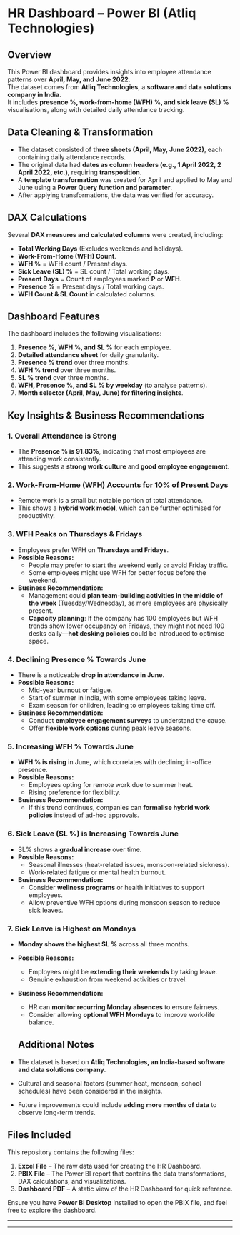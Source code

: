 # HR Dashboard – Power BI  (Atliq Technologies)

## Overview  
This Power BI dashboard provides insights into employee attendance patterns over **April, May, and June 2022**.  
The dataset comes from **Atliq Technologies**, a **software and data solutions company in India**.  
It includes **presence %, work-from-home (WFH) %, and sick leave (SL) %** visualisations, along with detailed daily attendance tracking.  

## Data Cleaning & Transformation  
- The dataset consisted of **three sheets (April, May, June 2022)**, each containing daily attendance records.  
- The original data had **dates as column headers (e.g., 1 April 2022, 2 April 2022, etc.)**, requiring **transposition**.  
- A **template transformation** was created for April and applied to May and June using a **Power Query function and parameter**.  
- After applying transformations, the data was verified for accuracy.  

## DAX Calculations  
Several **DAX measures and calculated columns** were created, including:  
- **Total Working Days** (Excludes weekends and holidays).  
- **Work-From-Home (WFH) Count**.  
- **WFH %** = WFH count / Present days.  
- **Sick Leave (SL) %** = SL count / Total working days.  
- **Present Days** = Count of employees marked **P** or **WFH**.  
- **Presence %** = Present days / Total working days.  
- **WFH Count & SL Count** in calculated columns.  

## Dashboard Features  
The dashboard includes the following visualisations:  
1. **Presence %, WFH %, and SL %** for each employee.  
2. **Detailed attendance sheet** for daily granularity.  
3. **Presence % trend** over three months.  
4. **WFH % trend** over three months.  
5. **SL % trend** over three months.  
6. **WFH, Presence %, and SL % by weekday** (to analyse patterns).  
7. **Month selector (April, May, June) for filtering insights**.  

## Key Insights & Business Recommendations  

### 1. Overall Attendance is Strong  
- The **Presence % is 91.83%**, indicating that most employees are attending work consistently.  
- This suggests a **strong work culture** and **good employee engagement**.  

### 2. Work-From-Home (WFH) Accounts for 10% of Present Days  
- Remote work is a small but notable portion of total attendance.  
- This shows a **hybrid work model**, which can be further optimised for productivity.  

### 3. WFH Peaks on Thursdays & Fridays  
- Employees prefer WFH on **Thursdays and Fridays**.  
- **Possible Reasons:**  
  - People may prefer to start the weekend early or avoid Friday traffic.  
  - Some employees might use WFH for better focus before the weekend.  
- **Business Recommendation:**  
  - Management could **plan team-building activities in the middle of the week** (Tuesday/Wednesday), as more employees are physically present.  
  - **Capacity planning**: If the company has 100 employees but WFH trends show lower occupancy on Fridays, they might not need 100 desks daily—**hot desking policies** could be introduced to optimise space.  

### 4. Declining Presence % Towards June  
- There is a noticeable **drop in attendance in June**.  
- **Possible Reasons:**  
  - Mid-year burnout or fatigue.  
  - Start of summer in India, with some employees taking leave.  
  - Exam season for children, leading to employees taking time off.  
- **Business Recommendation:**  
  - Conduct **employee engagement surveys** to understand the cause.  
  - Offer **flexible work options** during peak leave seasons.  

### 5. Increasing WFH % Towards June  
- **WFH % is rising** in June, which correlates with declining in-office presence.  
- **Possible Reasons:**  
  - Employees opting for remote work due to summer heat.  
  - Rising preference for flexibility.  
- **Business Recommendation:**  
  - If this trend continues, companies can **formalise hybrid work policies** instead of ad-hoc approvals.  

### 6. Sick Leave (SL %) is Increasing Towards June  
- SL% shows a **gradual increase** over time.  
- **Possible Reasons:**  
  - Seasonal illnesses (heat-related issues, monsoon-related sickness).  
  - Work-related fatigue or mental health burnout.  
- **Business Recommendation:**  
  - Consider **wellness programs** or health initiatives to support employees.  
  - Allow preventive WFH options during monsoon season to reduce sick leaves.  

### 7. Sick Leave is Highest on Mondays  
- **Monday shows the highest SL %** across all three months.  
- **Possible Reasons:**  
  - Employees might be **extending their weekends** by taking leave.  
  - Genuine exhaustion from weekend activities or travel.  
- **Business Recommendation:**  
  - HR can **monitor recurring Monday absences** to ensure fairness.  
  - Consider allowing **optional WFH Mondays** to improve work-life balance.
 
  ## Additional Notes  
- The dataset is based on **Atliq Technologies, an India-based software and data solutions company**.  
- Cultural and seasonal factors (summer heat, monsoon, school schedules) have been considered in the insights.  
- Future improvements could include **adding more months of data** to observe long-term trends.  

 
## Files Included  
This repository contains the following files:  
1. **Excel File** – The raw data used for creating the HR Dashboard.  
2. **PBIX File** – The Power BI report that contains the data transformations, DAX calculations, and visualizations.  
3. **Dashboard PDF** – A static view of the HR Dashboard for quick reference.  

Ensure you have **Power BI Desktop** installed to open the PBIX file, and feel free to explore the dashboard.

---


---

